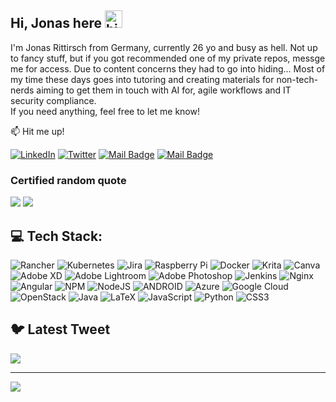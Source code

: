 ## Hi, Jonas here <img src="https://user-images.githubusercontent.com/1303154/88677602-1635ba80-d120-11ea-84d8-d263ba5fc3c0.gif" width="28px" height="28px" alt="hi">

I'm Jonas Rittirsch from Germany, currently 26 yo and busy as hell. Not up to fancy stuff, but if you got recommended one of my private repos, messge me for access. Due to content concerns they had to go into hiding... Most of my time these days goes into tutoring and creating materials for non-tech-nerds aiming to get them in touch with AI for, agile workflows and IT security compliance. <br>
If you need anything, feel free to let me know!

:mailbox: Hit me up!

[![LinkedIn](https://img.shields.io/badge/LinkedIn-%230077B5.svg?logo=linkedin&logoColor=white)](https://linkedin.com/in/jonas-rittirsch) [![Twitter](https://img.shields.io/badge/Twitter-%231DA1F2.svg?logo=Twitter&logoColor=white)](https://twitter.com/@ger_squiddlet) [![Mail Badge](https://img.shields.io/badge/-Mail@Me-c0392b?style=flat&labelColor=c0392b&logo=gmail&logoColor=white)](mailto:squiddlet@mailbox.org) [![Mail Badge](https://img.shields.io/badge/-@germansquiddlet-e84393?style=flat&labelColor=e84393&logo=instagram&logoColor=white)](https://instagram.com/germansquiddlet)

### Certified random quote
![](https://quotes-github-readme.vercel.app/api?type=horizontal&theme=radical)
<img src="https://imgs.xkcd.com/comics/new.png">

## 💻 Tech Stack:
![Rancher](https://img.shields.io/badge/rancher-%230075A8.svg?style=flat&logo=rancher&logoColor=white) ![Kubernetes](https://img.shields.io/badge/kubernetes-%23326ce5.svg?style=flat&logo=kubernetes&logoColor=white) ![Jira](https://img.shields.io/badge/jira-%230A0FFF.svg?style=flat&logo=jira&logoColor=white) ![Raspberry Pi](https://img.shields.io/badge/-RaspberryPi-C51A4A?style=flat&logo=Raspberry-Pi) ![Docker](https://img.shields.io/badge/docker-%230db7ed.svg?style=flat&logo=docker&logoColor=white) ![Krita](https://img.shields.io/badge/Krita-203759?style=flat&logo=krita&logoColor=EEF37B) ![Canva](https://img.shields.io/badge/Canva-%2300C4CC.svg?style=flat&logo=Canva&logoColor=white) ![Adobe XD](https://img.shields.io/badge/Adobe%20XD-470137?style=flat&logo=Adobe%20XD&logoColor=#FF61F6) ![Adobe Lightroom](https://img.shields.io/badge/Adobe%20Lightroom-31A8FF.svg?style=flat&logo=Adobe%20Lightroom&logoColor=white) ![Adobe Photoshop](https://img.shields.io/badge/adobephotoshop-%2331A8FF.svg?style=flat&logo=adobephotoshop&logoColor=white) ![Jenkins](https://img.shields.io/badge/jenkins-%232C5263.svg?style=flat&logo=jenkins&logoColor=white) ![Nginx](https://img.shields.io/badge/nginx-%23009639.svg?style=flat&logo=nginx&logoColor=white) ![Angular](https://img.shields.io/badge/angular-%23DD0031.svg?style=flat&logo=angular&logoColor=white) ![NPM](https://img.shields.io/badge/NPM-%23000000.svg?style=flat&logo=npm&logoColor=white) ![NodeJS](https://img.shields.io/badge/node.js-6DA55F?style=flat&logo=node.js&logoColor=white) ![ANDROID](https://img.shields.io/badge/android-%2320232a.svg?style=flat&logo=android&logoColor=%a4c639) ![Azure](https://img.shields.io/badge/azure-%230072C6.svg?style=flat&logo=azure-devops&logoColor=white) ![Google Cloud](https://img.shields.io/badge/Google%20Cloud-%234285F4.svg?style=flat&logo=google-cloud&logoColor=white) ![OpenStack](https://img.shields.io/badge/Openstack-%23f01742.svg?style=flat&logo=openstack&logoColor=white) ![Java](https://img.shields.io/badge/java-%23ED8B00.svg?style=flat&logo=java&logoColor=white) ![LaTeX](https://img.shields.io/badge/latex-%23008080.svg?style=flat&logo=latex&logoColor=white) ![JavaScript](https://img.shields.io/badge/javascript-%23323330.svg?style=flat&logo=javascript&logoColor=%23F7DF1E) ![Python](https://img.shields.io/badge/python-3670A0?style=flat&logo=python&logoColor=ffdd54) ![CSS3](https://img.shields.io/badge/css3-%231572B6.svg?style=flat&logo=css3&logoColor=white)

<!-- ## 📊 GitHub Stats:
![](https://github-readme-stats.vercel.app/api?username=germansquid&theme=dark&hide_border=false&include_all_commits=false&count_private=false)<br/>
![](https://github-readme-streak-stats.herokuapp.com/?user=germansquid&theme=dark&hide_border=false)<br/>
![](https://github-readme-stats.vercel.app/api/top-langs/?username=germansquid&theme=dark&hide_border=false&include_all_commits=false&count_private=false&layout=compact) -->

## 🐦 Latest Tweet
[![](https://gtce.itsvg.in/api?username=@WilburSoot)](https://github.com/VishwaGauravIn/github-twitter-card-embed)

---
[![](https://visitcount.itsvg.in/api?id=germansquid&icon=0&color=8)](https://visitcount.itsvg.in)

<!-- Proudly created with GPRM ( https://gprm.itsvg.in )
